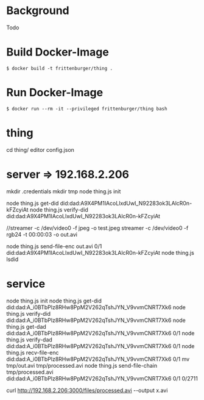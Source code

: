 Background
==========

Todo

Build Docker-Image
==================

```
$ docker build -t frittenburger/thing .
``` 
Run Docker-Image
==================

```
$ docker run --rm -it --privileged frittenburger/thing bash
``` 

thing
=====
cd thing/
editor config.json
# server => 192.168.2.206
mkdir .credentials
mkdir tmp
node thing.js init

node thing.js get-did did:dad:A9X4PM1IAcoLlxdUwI_N92283ok3LAlcR0n-kFZcyiAt
node thing.js verify-did did:dad:A9X4PM1IAcoLlxdUwI_N92283ok3LAlcR0n-kFZcyiAt

//streamer -c /dev/video0 -f jpeg -o test.jpeg
streamer -c /dev/video0 -f rgb24 -t 00:00:03 -o out.avi

node thing.js send-file-enc out.avi 0/1 did:dad:A9X4PM1IAcoLlxdUwI_N92283ok3LAlcR0n-kFZcyiAt
node thing.js lsdid

service
=======
  node thing.js init
  node thing.js get-did did:dad:A_i0BTbPlz8RHw8PpM2V262qTshJYN_V9vvmCNRT7Xk6
  node thing.js verify-did did:dad:A_i0BTbPlz8RHw8PpM2V262qTshJYN_V9vvmCNRT7Xk6
  node thing.js get-dad did:dad:A_i0BTbPlz8RHw8PpM2V262qTshJYN_V9vvmCNRT7Xk6 0/1
  node thing.js verify-dad did:dad:A_i0BTbPlz8RHw8PpM2V262qTshJYN_V9vvmCNRT7Xk6 0/1
  node thing.js recv-file-enc did:dad:A_i0BTbPlz8RHw8PpM2V262qTshJYN_V9vvmCNRT7Xk6 0/1
  mv tmp/out.avi tmp/processed.avi
  node thing.js send-file-chain tmp/processed.avi did:dad:A_i0BTbPlz8RHw8PpM2V262qTshJYN_V9vvmCNRT7Xk6 0/1 0/2711

  curl http://192.168.2.206:3000/files/processed.avi --output x.avi